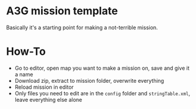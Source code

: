 A3G mission template
====================

Basically it's a starting point for making a not-terrible mission.

How-To
======
- Go to editor, open map you want to make a mission on, save and give it a name
- Download zip, extract to mission folder, overwrite everything
- Reload mission in editor
- Only files you need to edit are in the `config` folder and `stringTable.xml`, leave everything else alone
